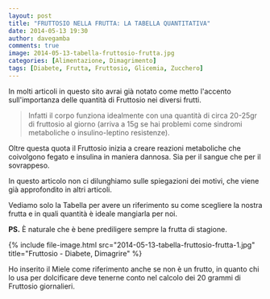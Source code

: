 ```yaml
---
layout: post
title: "FRUTTOSIO NELLA FRUTTA: LA TABELLA QUANTITATIVA"
date: 2014-05-13 19:30
author: davegamba
comments: true
image: 2014-05-13-tabella-fruttosio-frutta.jpg
categories: [Alimentazione, Dimagrimento]
tags: [Diabete, Frutta, Fruttosio, Glicemia, Zucchero]
---
```


In molti articoli in questo sito avrai già notato come metto l'accento sull'importanza delle quantità di Fruttosio nei diversi frutti.

> Infatti il corpo funziona idealmente con una quantità di circa 20-25gr di fruttosio al giorno (arriva a 15g se hai problemi come sindromi metaboliche o insulino-leptino resistenze).

Oltre questa quota il Fruttosio inizia a creare reazioni metaboliche che coivolgono fegato e insulina in maniera dannosa. Sia per il sangue che per il sovrappeso.

In questo articolo non ci dilunghiamo sulle spiegazioni dei motivi, che viene già approfondito in altri articoli.

Vediamo solo la Tabella per avere un riferimento su come scegliere la nostra frutta e in quali quantità è ideale mangiarla per noi.

**PS.** È naturale che è bene prediligere sempre la frutta di stagione.

{% include file-image.html src="2014-05-13-tabella-fruttosio-frutta-1.jpg" title="Fruttosio - Diabete, Dimagrire" %}

Ho inserito il Miele come riferimento anche se non è un frutto, in quanto chi lo usa per dolcificare deve tenerne conto nel calcolo dei 20 grammi di Fruttosio giornalieri.